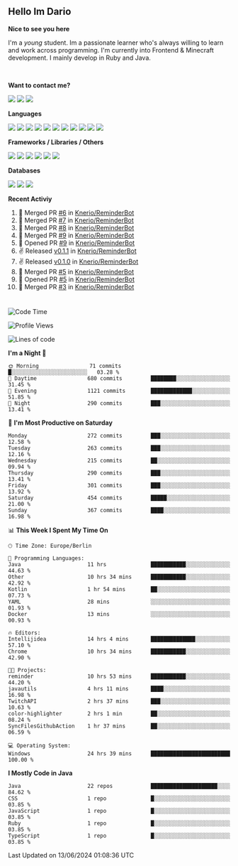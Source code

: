 <h2>Hello Im Dario</h2>

**Nice to see you here**

I'm a *young* student. Im a passionate learner who's always willing to learn and work across
programming. I'm currently into Frontend & Minecraft development. I mainly develop in Ruby and Java.

<br/>

**Want to contact me?**

<a href="https://github.com/knerio"><img src="https://img.shields.io/badge/-Github-blue?style=for-the-badge&logo=github&logoColor=white"/></a> <a href="https://discord.com/users/639416958923702292"><img src="https://img.shields.io/badge/-knerio-blue?style=for-the-badge&logo=discord&logoColor=white"/></a> <a href="https://twitch.tv/dopalos_"><img src="https://img.shields.io/badge/-twitch-blue?style=for-the-badge&logo=twitch&logoColor=white"/></a>

**Languages**

<img src="https://img.shields.io/badge/-HTML-blue?style=for-the-badge&logo=html5&logoColor=white"/> <img src="https://img.shields.io/badge/-CSS-blue?style=for-the-badge&logo=CSS3&logoColor=white"/> <img src="https://img.shields.io/badge/-Javascript-blue?style=for-the-badge&logo=javascript&logoColor=white"/> <img src="https://img.shields.io/badge/-Typescript-blue?style=for-the-badge&logo=TypeScript&logoColor=white"/> <img src="https://img.shields.io/badge/-Java-blue?style=for-the-badge&logo=java&logoColor=white"/> <img src="https://img.shields.io/badge/-Kotlin-blue?style=for-the-badge&logo=kotlin&logoColor=white"/> <img src="https://img.shields.io/badge/-SQL-blue?style=for-the-badge&logo=MYSQL&logoColor=white"/> <img src="https://img.shields.io/badge/-Markdown-blue?style=for-the-badge&logo=Markdown&logoColor=white"/> <img src="https://img.shields.io/badge/-JSON-blue?style=for-the-badge&logo=JSON&logoColor=white"/> <img src="https://img.shields.io/badge/-Git-blue?style=for-the-badge&logo=Git&logoColor=white"/> <img src="https://img.shields.io/badge/-Ruby-blue?style=for-the-badge&logo=Ruby&logoColor=white"/>
<br/>

 **Frameworks / Libraries / Others**

<img src="https://img.shields.io/badge/-Bootstrap-blue?style=for-the-badge&logo=Bootstrap&logoColor=white"/> <img src="https://img.shields.io/badge/-Node.JS-blue?style=for-the-badge&logo=node.js&logoColor=white"/> <img src="https://img.shields.io/badge/-React-blue?style=for-the-badge&logo=React&logoColor=white"/> <img src="https://img.shields.io/badge/-Express-blue?style=for-the-badge&logo=Express&logoColor=white"/> <img src="https://img.shields.io/badge/-Next.Js-blue?style=for-the-badge&logo=Next.Js&logoColor=white"/> <img src="https://img.shields.io/badge/-Ruby_On_Rails-blue?style=for-the-badge&logo=ruby-on-rails&logoColor=white"/>

**Databases**

<img src="https://img.shields.io/badge/-MongoDB-blue?style=for-the-badge&logo=mongodb&logoColor=white"/> <img src="https://img.shields.io/badge/-MariaDB-blue?style=for-the-badge&logo=MariaDB&logoColor=white"/>
<img src="https://img.shields.io/badge/-PostgreSQL-blue?style=for-the-badge&logo=PostgreSQl&logoColor=white"/>

**Recent Activiy**

<!--RECENT_ACTIVITY:start-->
1. 🎉 Merged PR [#6](https://github.com/Knerio/ReminderBot/pull/6) in [Knerio/ReminderBot](https://github.com/Knerio/ReminderBot)<br>
2. 🎉 Merged PR [#7](https://github.com/Knerio/ReminderBot/pull/7) in [Knerio/ReminderBot](https://github.com/Knerio/ReminderBot)<br>
3. 🎉 Merged PR [#8](https://github.com/Knerio/ReminderBot/pull/8) in [Knerio/ReminderBot](https://github.com/Knerio/ReminderBot)<br>
4. 🎉 Merged PR [#9](https://github.com/Knerio/ReminderBot/pull/9) in [Knerio/ReminderBot](https://github.com/Knerio/ReminderBot)<br>
5. 💪 Opened PR [#9](https://github.com/Knerio/ReminderBot/pull/9) in [Knerio/ReminderBot](https://github.com/Knerio/ReminderBot)<br>
6. ✌️ Released [v0.1.1](https://github.com/Knerio/ReminderBot/releases/tag/v0.1.1) in [Knerio/ReminderBot](https://github.com/Knerio/ReminderBot)<br>
7. ✌️ Released [v0.1.0](https://github.com/Knerio/ReminderBot/releases/tag/v0.1.0) in [Knerio/ReminderBot](https://github.com/Knerio/ReminderBot)<br>
8. 🎉 Merged PR [#5](https://github.com/Knerio/ReminderBot/pull/5) in [Knerio/ReminderBot](https://github.com/Knerio/ReminderBot)<br>
9. 💪 Opened PR [#5](https://github.com/Knerio/ReminderBot/pull/5) in [Knerio/ReminderBot](https://github.com/Knerio/ReminderBot)<br>
10. 🎉 Merged PR [#3](https://github.com/Knerio/ReminderBot/pull/3) in [Knerio/ReminderBot](https://github.com/Knerio/ReminderBot)<br>
<!--RECENT_ACTIVITY:end-->
 
#

<!--START_SECTION:waka-->
![Code Time](http://img.shields.io/badge/Code%20Time-379%20hrs%2017%20mins-blue)

![Profile Views](http://img.shields.io/badge/Profile%20Views-1015-blue)

![Lines of code](https://img.shields.io/badge/From%20Hello%20World%20I%27ve%20Written-106.3%20thousand%20lines%20of%20code-blue)

**I'm a Night 🦉** 

```text
🌞 Morning                71 commits          █░░░░░░░░░░░░░░░░░░░░░░░░   03.28 % 
🌆 Daytime                680 commits         ████████░░░░░░░░░░░░░░░░░   31.45 % 
🌃 Evening                1121 commits        █████████████░░░░░░░░░░░░   51.85 % 
🌙 Night                  290 commits         ███░░░░░░░░░░░░░░░░░░░░░░   13.41 % 
```
📅 **I'm Most Productive on Saturday** 

```text
Monday                   272 commits         ███░░░░░░░░░░░░░░░░░░░░░░   12.58 % 
Tuesday                  263 commits         ███░░░░░░░░░░░░░░░░░░░░░░   12.16 % 
Wednesday                215 commits         ██░░░░░░░░░░░░░░░░░░░░░░░   09.94 % 
Thursday                 290 commits         ███░░░░░░░░░░░░░░░░░░░░░░   13.41 % 
Friday                   301 commits         ███░░░░░░░░░░░░░░░░░░░░░░   13.92 % 
Saturday                 454 commits         █████░░░░░░░░░░░░░░░░░░░░   21.00 % 
Sunday                   367 commits         ████░░░░░░░░░░░░░░░░░░░░░   16.98 % 
```


📊 **This Week I Spent My Time On** 

```text
🕑︎ Time Zone: Europe/Berlin

💬 Programming Languages: 
Java                     11 hrs              ███████████░░░░░░░░░░░░░░   44.63 % 
Other                    10 hrs 34 mins      ███████████░░░░░░░░░░░░░░   42.92 % 
Kotlin                   1 hr 54 mins        ██░░░░░░░░░░░░░░░░░░░░░░░   07.73 % 
YAML                     28 mins             ░░░░░░░░░░░░░░░░░░░░░░░░░   01.93 % 
Docker                   13 mins             ░░░░░░░░░░░░░░░░░░░░░░░░░   00.93 % 

🔥 Editors: 
Intellijidea             14 hrs 4 mins       ██████████████░░░░░░░░░░░   57.10 % 
Chrome                   10 hrs 34 mins      ███████████░░░░░░░░░░░░░░   42.90 % 

🐱‍💻 Projects: 
reminder                 10 hrs 53 mins      ███████████░░░░░░░░░░░░░░   44.20 % 
javautils                4 hrs 11 mins       ████░░░░░░░░░░░░░░░░░░░░░   16.98 % 
TwitchAPI                2 hrs 37 mins       ███░░░░░░░░░░░░░░░░░░░░░░   10.63 % 
color-highlighter        2 hrs 1 min         ██░░░░░░░░░░░░░░░░░░░░░░░   08.24 % 
SyncFilesGithubAction    1 hr 37 mins        ██░░░░░░░░░░░░░░░░░░░░░░░   06.59 % 

💻 Operating System: 
Windows                  24 hrs 39 mins      █████████████████████████   100.00 % 
```

**I Mostly Code in Java** 

```text
Java                     22 repos            █████████████████████░░░░   84.62 % 
CSS                      1 repo              █░░░░░░░░░░░░░░░░░░░░░░░░   03.85 % 
JavaScript               1 repo              █░░░░░░░░░░░░░░░░░░░░░░░░   03.85 % 
Ruby                     1 repo              █░░░░░░░░░░░░░░░░░░░░░░░░   03.85 % 
TypeScript               1 repo              █░░░░░░░░░░░░░░░░░░░░░░░░   03.85 % 
```




 Last Updated on 13/06/2024 01:08:36 UTC
<!--END_SECTION:waka-->

